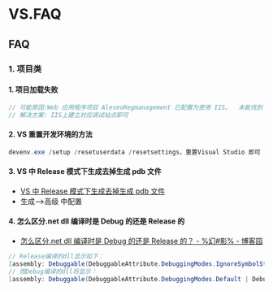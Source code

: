 # VS.FAQ

## FAQ

### 1. 项目类

#### 1. 项目加载失败

```c#
// 可能原因:Web 应用程序项目 AleseoRegmanagement 已配置为使用 IIS。  未能找到 Web 服务器“http://127.0.0.1:11201/”。
// 解决方案: IIS上建立对应调试站点即可

```

#### 2. VS 重置开发环境的方法

```c#
devenv.exe /setup /resetuserdata /resetsettings，重置Visual Studio 即可
```

#### 3. VS 中 Release 模式下生成去掉生成 pdb 文件

- [VS 中 Release 模式下生成去掉生成 pdb 文件](https://blog.csdn.net/pukuimin1226/article/details/51819738)
- 生成-->高级 中配置

#### 4. 怎么区分.net dll 编译时是 Debug 的还是 Release 的

- [怎么区分.net dll 编译时是 Debug 的还是 Release 的？ - %幻#影% - 博客园](https://www.cnblogs.com/cmblogs/p/6374261.html)

```c#
// Release编译的dll显示如下：
[assembly: Debuggable(DebuggableAttribute.DebuggingModes.IgnoreSymbolStoreSequencePoints)]
// 而Debug编译的dll将显示：
[assembly: Debuggable(DebuggableAttribute.DebuggingModes.Default | DebuggableAttribute.DebuggingModes.DisableOptimizations | DebuggableAttribute.DebuggingModes.IgnoreSymbolStoreSequencePoints | DebuggableAttribute.DebuggingModes.EnableEditAndContinue)]

```
